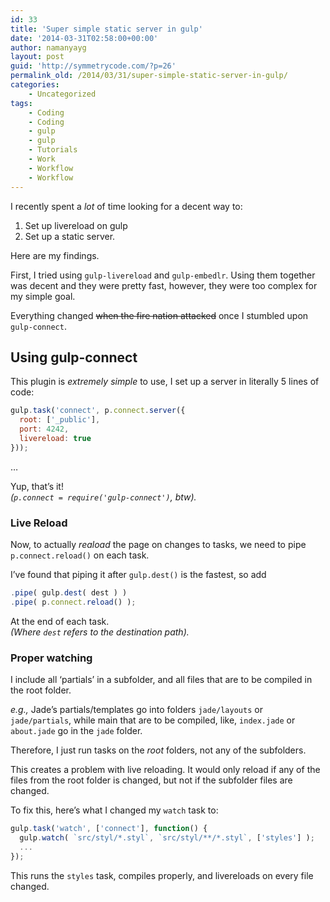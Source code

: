 ```yaml
---
id: 33
title: 'Super simple static server in gulp'
date: '2014-03-31T02:58:00+00:00'
author: namanyayg
layout: post
guid: 'http://symmetrycode.com/?p=26'
permalink_old: /2014/03/31/super-simple-static-server-in-gulp/
categories:
    - Uncategorized
tags:
    - Coding
    - Coding
    - gulp
    - gulp
    - Tutorials
    - Work
    - Workflow
    - Workflow
---
```


I recently spent a *lot* of time looking for a decent way to:

1. Set up livereload on gulp
2. Set up a static server.

Here are my findings.

First, I tried using `gulp-livereload` and `gulp-embedlr`. Using them together was decent and they were pretty fast, however, they were too complex for my simple goal.

Everything changed <del>when the fire nation attacked</del> once I stumbled upon `gulp-connect`.

## Using gulp-connect

This plugin is *extremely simple* to use, I set up a server in literally 5 lines of code:

```js
gulp.task('connect', p.connect.server({  
  root: ['_public'],
  port: 4242,
  livereload: true
}));
```

…

Yup, that’s it!   
*(`p.connect = require('gulp-connect')`, btw).*

### Live Reload

Now, to actually *reaload* the page on changes to tasks, we need to pipe `p.connect.reload()` on each task.

I’ve found that piping it after `gulp.dest()` is the fastest, so add

```js
.pipe( gulp.dest( dest ) )
.pipe( p.connect.reload() );
```

At the end of each task.   
*(Where `dest` refers to the destination path).*

### Proper watching

I include all ‘partials’ in a subfolder, and all files that are to be compiled in the root folder.

*e.g.,* Jade’s partials/templates go into folders `jade/layouts` or `jade/partials`, while main that are to be compiled, like, `index.jade` or `about.jade` go in the `jade` folder.

Therefore, I just run tasks on the *root* folders, not any of the subfolders.

This creates a problem with live reloading. It would only reload if any of the files from the root folder is changed, but not if the subfolder files are changed.

To fix this, here’s what I changed my `watch` task to:

```js
gulp.task('watch', ['connect'], function() {  
  gulp.watch( `src/styl/*.styl`, `src/styl/**/*.styl`, ['styles'] );
  ...
});
```

This runs the `styles` task, compiles properly, and livereloads on every file changed.